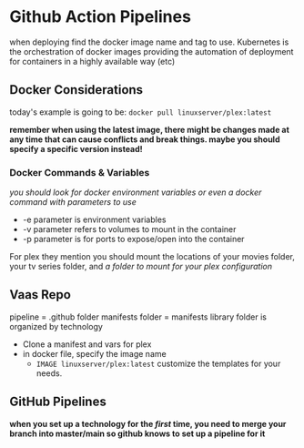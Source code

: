 # Github Action Pipelines

when deploying find the docker image name and tag to use.
Kubernetes is the orchestration of docker images providing the automation of deployment for containers in a highly available way (etc)

## Docker Considerations
today's example is going to be: `docker pull linuxserver/plex:latest`

**remember when using the latest image, there might be changes made at any time that can cause conflicts and break things. maybe you should specify a specific version instead!**

### Docker Commands & Variables
_you should look for docker environment variables or even a docker command with parameters to use_

* -e parameter is environment variables
* -v parameter refers to volumes to mount in the container
* -p parameter is for ports to expose/open into the container

For plex they mention you should mount the locations of your movies folder, your tv series folder, and _a folder to mount for your plex configuration_

## Vaas Repo
pipeline = .github folder
manifests folder = manifests
library folder is organized by technology

* Clone a manifest and vars for plex
* in docker file, specify the image name
    * `IMAGE linuxserver/plex:latest`
customize the templates for your needs.

## GitHub Pipelines
**when you set up a technology for the _first_ time, you need to merge your branch into master/main so github knows to set up a pipeline for it**


